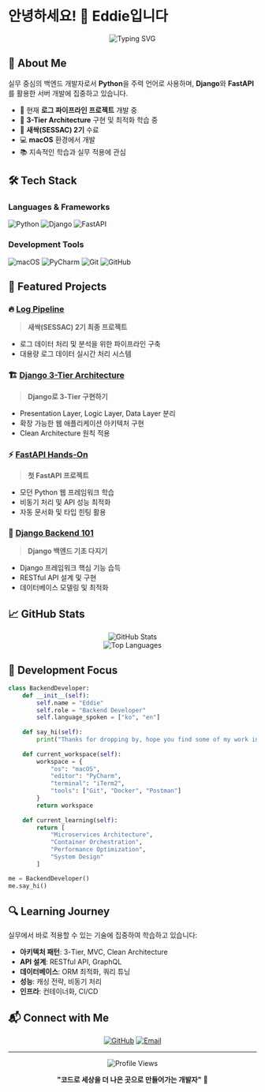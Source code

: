 # 안녕하세요! 👋 Eddie입니다

<div align="center">
  <img src="https://readme-typing-svg.herokuapp.com?font=Fira+Code&pause=1000&color=F7F7F7&width=435&lines=Backend+Developer;Python+%7C+Django+%7C+FastAPI;Building+Scalable+Solutions" alt="Typing SVG" />
</div>

## 🚀 About Me

실무 중심의 백엔드 개발자로서 **Python**을 주력 언어로 사용하며, **Django**와 **FastAPI**를 활용한 서버 개발에 집중하고 있습니다. 

- 🔭 현재 **로그 파이프라인 프로젝트** 개발 중
- 🌱 **3-Tier Architecture** 구현 및 최적화 학습 중
- 💼 **새싹(SESSAC) 2기** 수료
- 💻 **macOS** 환경에서 개발
- 📚 지속적인 학습과 실무 적용에 관심

## 🛠️ Tech Stack

### Languages & Frameworks
![Python](https://img.shields.io/badge/Python-3776AB?style=for-the-badge&logo=python&logoColor=white)
![Django](https://img.shields.io/badge/Django-092E20?style=for-the-badge&logo=django&logoColor=white)
![FastAPI](https://img.shields.io/badge/FastAPI-009688?style=for-the-badge&logo=FastAPI&logoColor=white)

### Development Tools
![macOS](https://img.shields.io/badge/macOS-000000?style=for-the-badge&logo=apple&logoColor=white)
![PyCharm](https://img.shields.io/badge/PyCharm-000000?style=for-the-badge&logo=pycharm&logoColor=white)
![Git](https://img.shields.io/badge/Git-F05032?style=for-the-badge&logo=git&logoColor=white)
![GitHub](https://img.shields.io/badge/GitHub-181717?style=for-the-badge&logo=github&logoColor=white)

## 📂 Featured Projects

### 🔥 [Log Pipeline](https://github.com/eddiemaru-101/logpipeline)
> **새싹(SESSAC) 2기 최종 프로젝트**
- 로그 데이터 처리 및 분석을 위한 파이프라인 구축
- 대용량 로그 데이터 실시간 처리 시스템

### 🏗️ [Django 3-Tier Architecture](https://github.com/eddiemaru-101/djn_proj)
> **Django로 3-Tier 구현하기**
- Presentation Layer, Logic Layer, Data Layer 분리
- 확장 가능한 웹 애플리케이션 아키텍처 구현
- Clean Architecture 원칙 적용

### ⚡ [FastAPI Hands-On](https://github.com/eddiemaru-101/fastapi-HandsOn)
> **첫 FastAPI 프로젝트**
- 모던 Python 웹 프레임워크 학습
- 비동기 처리 및 API 성능 최적화
- 자동 문서화 및 타입 힌팅 활용

### 🎯 [Django Backend 101](https://github.com/eddiemaru-101/django-backend-101)
> **Django 백엔드 기초 다지기**
- Django 프레임워크 핵심 기능 습득
- RESTful API 설계 및 구현
- 데이터베이스 모델링 및 최적화

## 📈 GitHub Stats

<div align="center">
  <img src="https://github-readme-stats.vercel.app/api?username=eddiemaru-101&show_icons=true&theme=dark&count_private=true" alt="GitHub Stats" />
</div>

<div align="center">
  <img src="https://github-readme-stats.vercel.app/api/top-langs/?username=eddiemaru-101&layout=compact&theme=dark" alt="Top Languages" />
</div>

## 🎯 Development Focus

```python
class BackendDeveloper:
    def __init__(self):
        self.name = "Eddie"
        self.role = "Backend Developer"
        self.language_spoken = ["ko", "en"]
        
    def say_hi(self):
        print("Thanks for dropping by, hope you find some of my work interesting.")
    
    def current_workspace(self):
        workspace = {
            "os": "macOS",
            "editor": "PyCharm",
            "terminal": "iTerm2",
            "tools": ["Git", "Docker", "Postman"]
        }
        return workspace
        
    def current_learning(self):
        return [
            "Microservices Architecture",
            "Container Orchestration",
            "Performance Optimization",
            "System Design"
        ]

me = BackendDeveloper()
me.say_hi()
```

## 🔍 Learning Journey

실무에서 바로 적용할 수 있는 기술에 집중하여 학습하고 있습니다:

- **아키텍처 패턴**: 3-Tier, MVC, Clean Architecture
- **API 설계**: RESTful API, GraphQL
- **데이터베이스**: ORM 최적화, 쿼리 튜닝
- **성능**: 캐싱 전략, 비동기 처리
- **인프라**: 컨테이너화, CI/CD

## 📬 Connect with Me

<div align="center">
  
[![GitHub](https://img.shields.io/badge/GitHub-181717?style=for-the-badge&logo=github&logoColor=white)](https://github.com/eddiemaru-101)
[![Email](https://img.shields.io/badge/Email-D14836?style=for-the-badge&logo=gmail&logoColor=white)](mailto:your-email@example.com)

</div>

---

<div align="center">
  <img src="https://komarev.com/ghpvc/?username=eddiemaru-101&color=blueviolet&style=flat-square&label=Profile+Views" alt="Profile Views" />
</div>

<div align="center">
  
**"코드로 세상을 더 나은 곳으로 만들어가는 개발자"** 🚀

</div>
